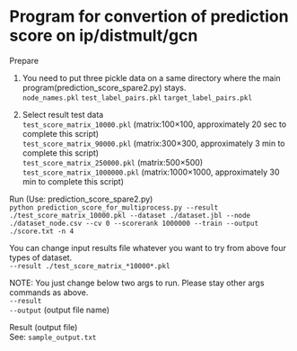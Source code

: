 # Program for convertion of prediction score on ip/distmult/gcn

Prepare
1. You need to put three pickle data on a same directory where the main program(prediction_score_spare2.py) stays.  
`node_names.pkl`
`test_label_pairs.pkl`
`target_label_pairs.pkl`  

2. Select result test data  
`test_score_matrix_10000.pkl` (matrix:100×100, approximately 20 sec to complete this script)  
`test_score_matrix_90000.pkl` (matrix:300×300, approximately 3 min to complete this script)  
`test_score_matrix_250000.pkl` (matrix:500×500)  
`test_score_matrix_1000000.pkl` (matrix:1000×1000, approximately 30 min to complete this script)  

Run (Use: prediction_score_spare2.py)  
`python prediction_score_for_multiprocess.py --result ./test_score_matrix_10000.pkl --dataset ./dataset.jbl --node ./dataset_node.csv --cv 0 --scorerank 1000000 --train --output ./score.txt -n 4`

You can change input results file whatever you want to try from above four types of dataset.  
`--result ./test_score_matrix_*10000*.pkl`

NOTE: You just change below two args to run. Please stay other args commands as above.  
`--result`  
`--output` (output file name)

Result (output file)  
See: `sample_output.txt`
